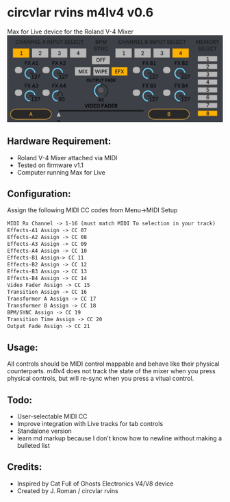 # circvlar rvins m4lv4 v0.6
Max for Live device for the Roland V-4 Mixer
![m4lv4 preview](circvlar_rvins_m4lv4_v0.6.JPG)

## Hardware Requirement:
- Roland V-4 Mixer attached via MIDI
- Tested on firmware v1.1
- Computer running Max for Live

## Configuration:
Assign the following MIDI CC codes from Menu->MIDI Setup
```
MIDI Rx Channel -> 1-16 (must match MIDI To selection in your track)
Effects-A1 Assign -> CC 07
Effects-A2 Assign -> CC 08
Effects-A3 Assign -> CC 09
Effects-A4 Assign -> CC 10
Effects-B1 Assign-> CC 11
Effects-B2 Assign -> CC 12
Effects-B3 Assign -> CC 13
Effects-B4 Assign -> CC 14
Video Fader Assign -> CC 15
Transition Assign -> CC 16
Transformer A Assign -> CC 17
Transformer B Assign -> CC 18
BPM/SYNC Assign -> CC 19
Transition Time Assign -> CC 20
Output Fade Assign -> CC 21
```

## Usage:
All controls should be MIDI control mappable and behave like their physical counterparts.  m4lv4 does not track the state of the mixer when you press physical controls, but will re-sync when you press a vitual control.

## Todo:
- User-selectable MIDI CC
- Improve integration with Live tracks for tab controls
- Standalone version
- learn md markup because I don't know how to newline without making a bulleted list

## Credits:
- Inspired by Cat Full of Ghosts Electronics V4/V8 device
- Created by J. Roman / circvlar rvins
